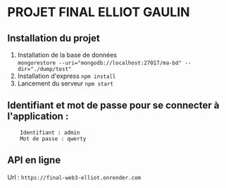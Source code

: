 # PROJET FINAL ELLIOT GAULIN

## Installation du projet
1. Installation de la base de données  
    ```mongorestore --uri="mongodb://localhost:27017/ma-bd" --dir="./dump/test"```
1. Installation d'express
    ```npm install```
1. Lancement du serveur
    ```npm start```

## Identifiant et mot de passe pour se connecter à l'application :
    
        Identifiant : admin
        Mot de passe : qwerty

## API en ligne
Url : ```https://final-web3-elliot.onrender.com```